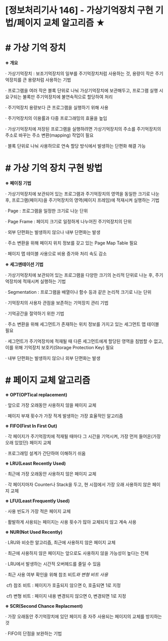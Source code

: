 

# [정보처리기사 146] - 가상기억장치 구현 기법/페이지 교체 알고리즘 ★



# **# 가상 기억 장치**

**※ 개요**

· 가상기억장치 : 보조기억장치의 일부를 주기억장치처럼 사용하는 것, 용량이 작은 주기억장치를 큰 용량처럼 사용하는 기법

· 프로그램을 여러 작은 블록 단위로 나눠 가상기억장치에 보관해두고, 프로그램 실행 시 요구되는 불록만 주기억장치에 불연속적으로 할당하여 처리

· 주기억장치 용량보다 큰 프로그램을 실행하기 위해 사용

· 주기억장치의 이용률과 다중 프로그래밍의 효율을 높임

· 가상기억장치에 저장된 프로그램을 실행하려면 가상기억장치의 주소를 주기억장치의 주소로 바꾸는 주소 변환(mapping) 작업이 필요

· 블록 단위로 나눠 사용하므로 연속 할당 방식에서 발생하는 단편화 해결 가능



# **# 가상 기억 장치 구현 방법**

**※ 페이징 기법**

· 가상기억장치에 보관되어 있는 프로그램과 주기억장치의 영역을 동일한 크기로 나눈 후, 프로그램(페이지)을 주기억장치의 영역(페이지 프레임)에 적재시켜 실행하는 기법

· Page : 프로그램을 일정한 크기로 나눈 단위

· Page Frame : 페이지 크기로 일정하게 나누어진 주기억장치의 단위

· 외부 단편화는 발생하지 않으나 내부 단편화는 발생

· 주소 변환을 위해 페이지 위치 정보를 갖고 있는 Page Map Table 필요

· 페이지 맵 테이블 사용으로 비용 증가와 처리 속도 감소



**※ 세그멘테이션 기법**

· 가상기억장치에 보관되어 있는 프로그램을 다양한 크기의 논리적 단위로 나눈 후, 주기억장치에 적재시켜 실행하는 기법

· Segmentation : 프로그램을 배열이나 함수 등과 같은 논리적 크기로 나눈 단위

· 기억장치의 사용자 관점을 보존하는 기억장치 관리 기법

· 기억공간을 절약하기 위한 기법

· 주소 변환을 위해 세그먼트가 존재하는 위치 정보를 가지고 있는 세그먼트 맵 테이블 필요

· 세그먼트가 주기억장치에 적재될 때 다른 세그먼트에게 할당된 영역을 침범할 수 없고, 이를 위해 기억장치 보호키(Storage Protection Key) 필요

· 내부 단편화는 발생하지 않으나 외부 단편화는 발생



# **# 페이지 교체 알고리즘**

**※ OPT(OPTical replacement)**

· 앞으로 가장 오래동안 사용하지 않을 페이지 교체

· 페이지 부재 횟수가 가장 적게 발생하는 가장 효율적인 알고리즘



**※ FIFO(First In First Out)**

· 각 페이지가 주기억장치에 적재될 때마다 그 시간을 기억시켜, 가장 먼저 들어온(가장 오래 있었던) 페이지 교체

· 프로그래밍 설계가 간단하여 이해하기 쉬움



**※ LRU(Least Recently Used)**

· 최근에 가장 오래동안 사용하지 않은 페이지 교체

· 각 페이지마자 Counter나 Stack을 두고, 현 시점에서 가장 오래 사용하지 않은 페이지 교체



**※ LFU(Least Frequently Used)**

· 사용 빈도가 가장 적은 페이지 교체

· 활발하게 사용되는 페이지는 사용 횟수가 많아 교체되지 않고 계속 사용



**※ NUR(Not Used Recently)**

· LRU와 비슷한 알고리즘, 최근에 사용하지 않은 페이지 교체

· 최근에 사용하지 않은 페이지는 앞으로도 사용하지 않을 가능성이 높다는 전제

· LRU에서 발생하는 시간적 오버헤드를 줄일 수 있음

· 최근 사용 여부 확인을 위해 참조 비트*와 변형 비트 사용*

​    cf) 참조 비트 : 페이지가 호출되지 않으면 0, 호출되면 1로 지정

​    cf) 변형 비트 : 페이지 내용 변경되지 않으면 0, 변경되면 1로 지정



**※ SCR(Second Chance Replacment)**

· 가장 오래동안 주기억장치에 있던 페이지 중 자주 사용되는 페이지의 교체를 방지하는 것

· FIFO의 단점을 보완하는 기법